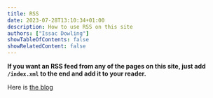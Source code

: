 ```yaml
---
title: RSS
date: 2023-07-28T13:10:34+01:00
description: How to use RSS on this site
authors: ["Issac Dowling"]
showTableOfContents: false
showRelatedContent: false
---
```


**If you want an RSS feed from any of the pages on this site, just add `/index.xml` to the end and add it to your reader.**

Here is [the blog](/blog/index.xml)
